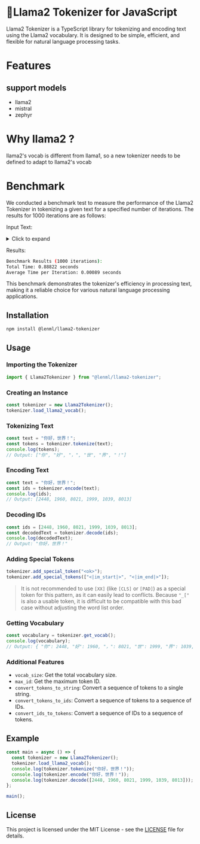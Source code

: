 # 🦙Llama2 Tokenizer for JavaScript

Llama2 Tokenizer is a TypeScript library for tokenizing and encoding text using the Llama2 vocabulary. It is designed to be simple, efficient, and flexible for natural language processing tasks.

# Features

## support models
- llama2
- mistral
- zephyr

# Why llama2 ?
llama2's vocab is different from llama1, so a new tokenizer needs to be defined to adapt to llama2's vocab

# Benchmark
We conducted a benchmark test to measure the performance of the Llama2 Tokenizer in tokenizing a given text for a specified number of iterations. The results for 1000 iterations are as follows:

Input Text:
<details>
<summary>Click to expand</summary>
<pre>

🌸🍻🍅🍓🍒🏁🚩🎌🏴🏳️🏳️‍🌈

Lorem ipsum dolor sit amet, duo te voluptua detraxit liberavisse, vim ad vidisse gubergren consequuntur, duo noster labitur ei. Eum minim postulant ad, timeam docendi te per, quem putent persius pri ei. Te pro quodsi argumentum. Sea ne detracto recusabo, ius error doming honestatis ut, no saepe indoctum cum.

Ex natum singulis necessitatibus usu. Id vix brute docendi imperdiet, te libris corrumpit gubergren sea. Libris deleniti placerat an qui, velit atomorum constituto te sit, est viris iriure convenire ad. Feugait periculis at mel, libris dissentias liberavisse pri et. Quo mutat iudico audiam id.
</pre>
</details>

Results:
```bash
Benchmark Results (1000 iterations):
Total Time: 0.88822 seconds
Average Time per Iteration: 0.00089 seconds
```

This benchmark demonstrates the tokenizer's efficiency in processing text, making it a reliable choice for various natural language processing applications.

## Installation

```bash
npm install @lenml/llama2-tokenizer
```

## Usage

### Importing the Tokenizer

```typescript
import { Llama2Tokenizer } from "@lenml/llama2-tokenizer";
```

### Creating an Instance

```typescript
const tokenizer = new Llama2Tokenizer();
tokenizer.load_llama2_vocab();
```

### Tokenizing Text

```typescript
const text = "你好，世界！";
const tokens = tokenizer.tokenize(text);
console.log(tokens);
// Output: ["你", "好", "，", "世", "界", "！"]
```

### Encoding Text

```typescript
const text = "你好，世界！";
const ids = tokenizer.encode(text);
console.log(ids);
// Output: [2448, 1960, 8021, 1999, 1039, 8013]
```

### Decoding IDs

```typescript
const ids = [2448, 1960, 8021, 1999, 1039, 8013];
const decodedText = tokenizer.decode(ids);
console.log(decodedText);
// Output: "你好，世界！"
```

### Adding Special Tokens

```typescript
tokenizer.add_special_token("<ok>");
tokenizer.add_special_tokens(["<|im_start|>", "<|im_end|>"]);
```

> It is not recommended to use `[XX]` (like `[CLS]` or `[PAD]`) as a special token for this pattern, as it can easily lead to conflicts. Because `"_["` is also a usable token, it is difficult to be compatible with this bad case without adjusting the word list order.

### Getting Vocabulary

```typescript
const vocabulary = tokenizer.get_vocab();
console.log(vocabulary);
// Output: { "你": 2448, "好": 1960, "，": 8021, "世": 1999, "界": 1039, "！": 8013, ... }
```

### Additional Features

- `vocab_size`: Get the total vocabulary size.
- `max_id`: Get the maximum token ID.
- `convert_tokens_to_string`: Convert a sequence of tokens to a single string.
- `convert_tokens_to_ids`: Convert a sequence of tokens to a sequence of IDs.
- `convert_ids_to_tokens`: Convert a sequence of IDs to a sequence of tokens.

## Example

```typescript
const main = async () => {
  const tokenizer = new Llama2Tokenizer();
  tokenizer.load_llama2_vocab();
  console.log(tokenizer.tokenize("你好，世界！"));
  console.log(tokenizer.encode("你好，世界！"));
  console.log(tokenizer.decode([2448, 1960, 8021, 1999, 1039, 8013]));
};

main();
```

## License

This project is licensed under the MIT License - see the [LICENSE](LICENSE) file for details.
